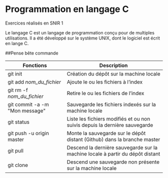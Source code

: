 ﻿# Programmation en langage C

Exercices réalisés en SNIR 1

Le langage C est un langage de programmation conçu pour de multiples utilisations. Il a été développé sur le système UNIX, dont le logiciel est écrit en lange C.

##Pense bête commande

|Fonctions  | Description |
|--|--|
| git init | Création du dépôt sur la machine locale |
| git add _nom_du_fichier_ | Ajoute le ou les fichiers à l’index |
|git rm -f _nom_du_fichier_|Retire le ou les fichiers de l’index|
|git commit -a -m "Mon message"|Sauvegarde les fichiers indexés sur la machine locale|
|git status|Liste les fichiers modifiés et ou non suivis depuis la dernière sauvegarde|
|git push -u origin master|Monte la sauvegarde sur le dépôt distant (Github) dans la branche master|
|git pull|Descend la dernière sauvegarde sur la machine locale à partir du dépôt distant|
|git clone|Descend une sauvegarde non présente sur la machine locale|
